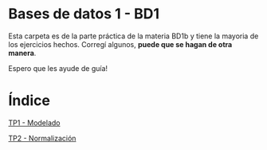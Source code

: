 # Bases de datos 1 - BD1

Esta carpeta es de la parte práctica de la materia BD1b y tiene la mayoria de los ejercicios hechos. Corregí algunos, **puede que se hagan de otra manera**.

Espero que les ayude de guía!

# Índice

[TP1 - Modelado](TP1-MODELADO.md)

[TP2 - Normalización](TP2-NORMALIZACION.md)


 
